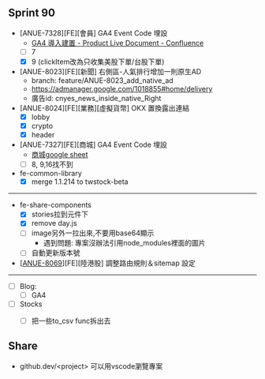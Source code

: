 ## Sprint 90

*  [ANUE-7328][FE][會員] GA4 Event Code 埋設
	*  [GA4 導入建置 - Product Live Document - Confluence](https://cnyesrd.atlassian.net/wiki/spaces/PS/pages/2007400449/GA4)
	* [ ] 7
	* [x] 9 (clickItem改為只收集美股下單/台股下單)
*  [ANUE-8023]\[FE][新聞] 右側區-人氣排行增加一則原生AD
	* branch: feature/ANUE-8023_add_native_ad
	* https://admanager.google.com/1018855#home/delivery
	* 廣告id: cnyes_news_inside_native_Right
*  [ANUE-8024][FE][業務][虛擬貨幣] OKX 置換露出連結
	* [x] lobby
	* [x] crypto
	* [x] header
*  [ANUE-7327\]\[FE\][商城] GA4 Event Code 埋設
	*  [商城google sheet](https://docs.google.com/spreadsheets/d/1V80W0yDOsY9S3-Ci2nStJDBK9KWBDAjkMfGsA6qzfsg/edit#gid=417379691)
	* [ ] 8, 9,16找不到
* fe-common-library
	* [x] merge  1.1.214 to twstock-beta
---

*  fe-share-components
	* [x] stories拉到元件下
	* [x] remove day.js
	* [ ] image另外一拉出來,不要用base64顯示
		* 遇到問題: 專案沒辦法引用node_modules裡面的圖片 
	* [ ] 自動更新版本號
 * \[[ANUE-8069](https://cnyesrd.atlassian.net/browse/ANUE-8069)\]\[FE\]\[陸港股\] 調整路由規則＆sitemap 設定

 
---

* [ ] Blog: 
	* [ ] GA4
* [ ] Stocks
	* [ ] 把一些to_csv func拆出去


## Share
* github.dev/\<project\> 可以用vscode瀏覽專案